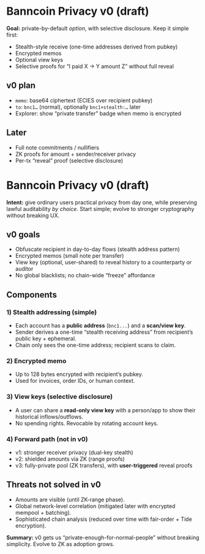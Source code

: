 # Banncoin Privacy v0 (draft)

**Goal:** private-by-default *option*, with selective disclosure. Keep it simple first:
- Stealth-style receive (one-time addresses derived from pubkey)
- Encrypted memos
- Optional view keys
- Selective proofs for “I paid X → Y amount Z” without full reveal

## v0 plan
- `memo`: base64 ciphertext (ECIES over recipient pubkey)
- `to`: `bnc1…` (normal), optionally `bnc1+stealth:…` later
- Explorer: show “private transfer” badge when memo is encrypted

## Later
- Full note commitments / nullifiers
- ZK proofs for amount + sender/receiver privacy
- Per-tx “reveal” proof (selective disclosure)

# Banncoin Privacy v0 (draft)

**Intent:** give ordinary users practical privacy from day one, while preserving lawful auditability *by choice*. Start simple; evolve to stronger cryptography without breaking UX.

## v0 goals
- Obfuscate recipient in day-to-day flows (stealth address pattern)
- Encrypted memos (small note per transfer)
- View key (optional, user-shared) to reveal history to a counterparty or auditor
- No global blacklists; no chain-wide “freeze” affordance

## Components

### 1) Stealth addressing (simple)
- Each account has a **public address** (`bnc1...`) and a **scan/view key**.
- Sender derives a one-time “stealth receiving address” from recipient’s public key + ephemeral.
- Chain only sees the one-time address; recipient scans to claim.

### 2) Encrypted memo
- Up to 128 bytes encrypted with recipient’s pubkey.
- Used for invoices, order IDs, or human context.

### 3) View keys (selective disclosure)
- A user can share a **read-only view key** with a person/app to show their historical inflows/outflows.
- No spending rights. Revocable by rotating account keys.

### 4) Forward path (not in v0)
- v1: stronger receiver privacy (dual-key stealth)
- v2: shielded amounts via ZK (range proofs)
- v3: fully-private pool (ZK transfers), with **user-triggered** reveal proofs

## Threats not solved in v0
- Amounts are visible (until ZK-range phase).
- Global network-level correlation (mitigated later with encrypted mempool + batching).
- Sophisticated chain analysis (reduced over time with fair-order + Tide encryption).

**Summary:** v0 gets us “private-enough-for-normal-people” without breaking simplicity. Evolve to ZK as adoption grows.
